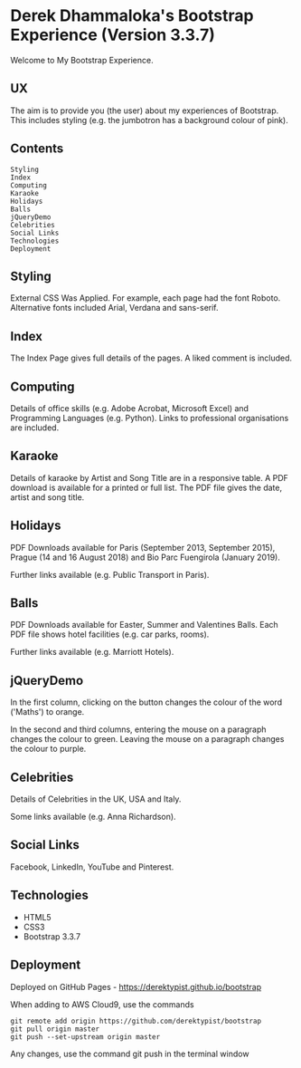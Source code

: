 # Derek Dhammaloka's Bootstrap Experience (Version 3.3.7)

Welcome to My Bootstrap Experience.

## UX

The aim is to provide you (the user) about my experiences of Bootstrap.  This includes styling
(e.g. the jumbotron has a background colour of pink).

## Contents

    Styling
    Index
    Computing
    Karaoke
    Holidays
    Balls
    jQueryDemo
    Celebrities
    Social Links
    Technologies
    Deployment
    
## Styling

External CSS Was Applied.  For example, each page had the font Roboto.  Alternative fonts
included Arial, Verdana and sans-serif.

## Index
  
The Index Page gives full details of the pages.  A liked comment is included.

## Computing

Details of office skills (e.g. Adobe Acrobat, Microsoft Excel) and Programming
Languages (e.g. Python).  Links to professional organisations are included.

## Karaoke

Details of karaoke by Artist and Song Title are in a responsive table.
A PDF download is available for a printed or full list.  The PDF file gives
the date, artist and song title.

## Holidays

PDF Downloads available for Paris (September 2013, September 2015), Prague (14 and 16 August 2018)
and Bio Parc Fuengirola (January 2019).

Further links available (e.g. Public Transport in Paris).

## Balls

PDF Downloads available for Easter, Summer and Valentines Balls.  Each PDF file shows
hotel facilities (e.g. car parks, rooms).

Further links available (e.g. Marriott Hotels).

## jQueryDemo

In the first column, clicking on the button changes the colour of the word ('Maths') to orange.

In the second and third columns, entering the mouse on a paragraph changes the colour to green.
Leaving the mouse on a paragraph changes the colour to purple.

## Celebrities

Details of Celebrities in the UK, USA and Italy.

Some links available (e.g. Anna Richardson).

## Social Links

Facebook, LinkedIn, YouTube and Pinterest.
  
## Technologies

* HTML5
* CSS3
* Bootstrap 3.3.7

## Deployment

Deployed on GitHub Pages - https://derektypist.github.io/bootstrap

When adding to AWS Cloud9, use the commands

    git remote add origin https://github.com/derektypist/bootstrap
    git pull origin master
    git push --set-upstream origin master
    
Any changes, use the command git push in the terminal window